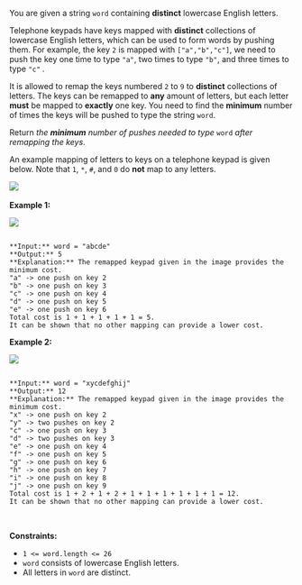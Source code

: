 You are given a string `word` containing **distinct** lowercase English letters.


Telephone keypads have keys mapped with **distinct** collections of lowercase English letters, which can be used to form words by pushing them. For example, the key `2` is mapped with `["a","b","c"]`, we need to push the key one time to type `"a"`, two times to type `"b"`, and three times to type `"c"` *.*


It is allowed to remap the keys numbered `2` to `9` to **distinct** collections of letters. The keys can be remapped to **any** amount of letters, but each letter **must** be mapped to **exactly** one key. You need to find the **minimum** number of times the keys will be pushed to type the string `word`.


Return *the **minimum** number of pushes needed to type* `word` *after remapping the keys*.


An example mapping of letters to keys on a telephone keypad is given below. Note that `1`, `*`, `#`, and `0` do **not** map to any letters.


![](https://assets.leetcode.com/uploads/2023/12/26/keypaddesc.png)
 


**Example 1:**


![](https://assets.leetcode.com/uploads/2023/12/26/keypadv1e1.png)

```

**Input:** word = "abcde"
**Output:** 5
**Explanation:** The remapped keypad given in the image provides the minimum cost.
"a" -> one push on key 2
"b" -> one push on key 3
"c" -> one push on key 4
"d" -> one push on key 5
"e" -> one push on key 6
Total cost is 1 + 1 + 1 + 1 + 1 = 5.
It can be shown that no other mapping can provide a lower cost.

```

**Example 2:**


![](https://assets.leetcode.com/uploads/2023/12/26/keypadv1e2.png)

```

**Input:** word = "xycdefghij"
**Output:** 12
**Explanation:** The remapped keypad given in the image provides the minimum cost.
"x" -> one push on key 2
"y" -> two pushes on key 2
"c" -> one push on key 3
"d" -> two pushes on key 3
"e" -> one push on key 4
"f" -> one push on key 5
"g" -> one push on key 6
"h" -> one push on key 7
"i" -> one push on key 8
"j" -> one push on key 9
Total cost is 1 + 2 + 1 + 2 + 1 + 1 + 1 + 1 + 1 + 1 = 12.
It can be shown that no other mapping can provide a lower cost.

```

 


**Constraints:**


* `1 <= word.length <= 26`
* `word` consists of lowercase English letters.
* All letters in `word` are distinct.


